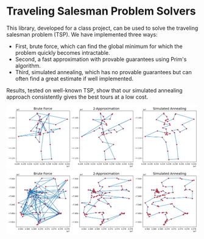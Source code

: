 # Traveling Salesman Problem Solvers
This library, developed for a class project, can be used to solve the traveling salesman problem (TSP). We have implemented three ways:

- First, brute force, which can find the global minimum for which the problem quickly becomes intractable.
- Second, a fast approximation with provable guarantees using Prim's algorithm.
- Third, simulated annealing, which has no provable guarantees but can often find a great estimate if well implemented.

Results, tested on well-known TSP, show that our simulated annealing approach consistently gives the best tours at a low cost.

![plot](./Boston_subplots.png)
![plot](./Toronto_subplots.png)
